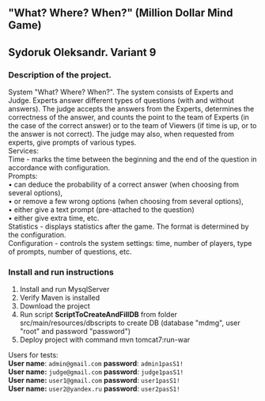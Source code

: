 "What? Where? When?" (Million Dollar Mind Game)
-------------------------------
## Sydoruk Oleksandr. Variant 9

### Description of the project.
 System "What? Where? When?". The system consists of Experts and Judge. 
 Experts answer different types of questions (with and without answers). 
 The judge accepts the answers from the Experts, determines the correctness of the answer,
 and counts the point to the team of Experts (in the case of the correct answer) 
 or to the team of Viewers (if time is up, or to the answer is not correct). The judge may also,
 when requested from experts, give prompts of various types. <br>
 Services: <br>
 Time - marks the time between the beginning and the end of the question in accordance with configuration. <br>
 Prompts:<br>
• can deduce the probability of a correct answer (when choosing from several options),<br>
• or remove a few wrong options (when choosing from several options),<br>
• either give a text prompt (pre-attached to the question)<br>
• either give extra time, etc.<br>
 Statistics - displays statistics after the game. The format is determined by the configuration.<br>
 Configuration - controls the system settings: time, number of players, type of prompts, number of questions, etc.
 
 ### Install and run instructions
 1. Install and run MysqlServer
 2. Verify Maven is installed
 3. Download the project
 4. Run script **ScriptToCreateAndFillDB** from folder src/main/resources/dbscripts to create DB (database "mdmg", user "root" and password "password")
 5. Deploy project with command mvn tomcat7:run-war
 
 Users for tests: <br>
 **User name**: `admin@gmail.com` **password**: `admin1pasS1!` <br>
 **User name:**  `judge@gmail.com` **password**: `judge1pasS1!` <br>
 **User name:**  `user1@gmail.com` **password**: `user1pasS1!` <br>
 **User name:**  `user2@yandex.ru` **password**: `user2pasS1!` <br>
 